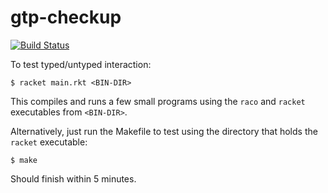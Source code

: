 gtp-checkup
===
[![Build Status](https://travis-ci.org/bennn/gtp-checkup.svg)](https://travis-ci.org/bennn/gtp-checkup)

To test typed/untyped interaction:

```
$ racket main.rkt <BIN-DIR>
```

This compiles and runs a few small programs using the `raco` and `racket`
 executables from `<BIN-DIR>`.

Alternatively, just run the Makefile to test using the directory that holds
 the `racket` executable:

```
$ make
```

Should finish within 5 minutes.
